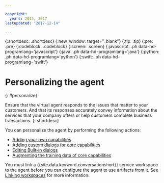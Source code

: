 ```yaml
---

copyright:
  years: 2015, 2017
lastupdated: "2017-12-14"

---
```


{:shortdesc: .shortdesc}
{:new_window: target="_blank"}
{:tip: .tip}
{:pre: .pre}
{:codeblock: .codeblock}
{:screen: .screen}
{:javascript: .ph data-hd-programlang='javascript'}
{:java: .ph data-hd-programlang='java'}
{:python: .ph data-hd-programlang='python'}
{:swift: .ph data-hd-programlang='swift'}

# Personalizing the agent
{: #personalize}

Ensure that the virtual agent responds to the issues that matter to your customers. And that its responses accurately convey information about the services that your company offers or help customers complete business transactions.
{: shortdesc}

You can personalize the agent by performing the following actions:

- [Adding your own capabilities](add-custom-capabilities.html)
- [Adding custom dialogs for core capabilities](add-custom-dialog.html)
- [Editing Built-in dialogs](edit-builtin-dialogs.html)
- [Augmenting the training data of core capabilities](add-custom-training.html)

You must link a {{site.data.keyword.conversationshort}} service workspace to the agent before you can configure the agent to use artifacts from it. See [Linking workspaces](link_workspace.html) for more information.